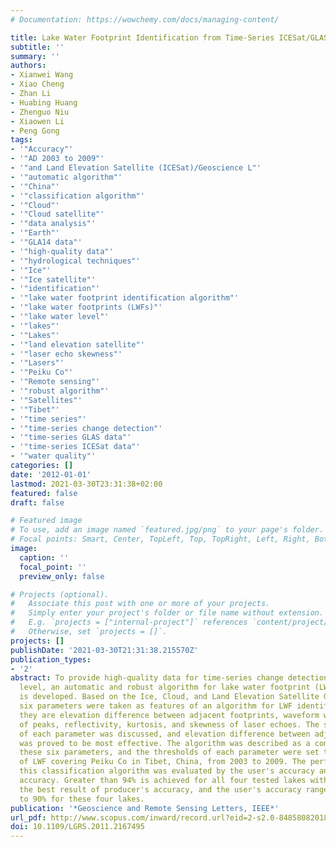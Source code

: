 ```yaml
---
# Documentation: https://wowchemy.com/docs/managing-content/

title: Lake Water Footprint Identification from Time-Series ICESat/GLAS Data
subtitle: ''
summary: ''
authors:
- Xianwei Wang
- Xiao Cheng
- Zhan Li
- Huabing Huang
- Zhenguo Niu
- Xiaowen Li
- Peng Gong
tags:
- '"Accuracy"'
- '"AD 2003 to 2009"'
- '"and Land Elevation Satellite (ICESat)/Geoscience L"'
- '"automatic algorithm"'
- '"China"'
- '"classification algorithm"'
- '"Cloud"'
- '"Cloud satellite"'
- '"data analysis"'
- '"Earth"'
- '"GLA14 data"'
- '"high-quality data"'
- '"hydrological techniques"'
- '"Ice"'
- '"Ice satellite"'
- '"identification"'
- '"lake water footprint identification algorithm"'
- '"lake water footprints (LWFs)"'
- '"lake water level"'
- '"lakes"'
- '"Lakes"'
- '"land elevation satellite"'
- '"laser echo skewness"'
- '"Lasers"'
- '"Peiku Co"'
- '"Remote sensing"'
- '"robust algorithm"'
- '"Satellites"'
- '"Tibet"'
- '"time series"'
- '"time-series change detection"'
- '"time-series GLAS data"'
- '"time-series ICESat data"'
- '"water quality"'
categories: []
date: '2012-01-01'
lastmod: 2021-03-30T23:31:38+02:00
featured: false
draft: false

# Featured image
# To use, add an image named `featured.jpg/png` to your page's folder.
# Focal points: Smart, Center, TopLeft, Top, TopRight, Left, Right, BottomLeft, Bottom, BottomRight.
image:
  caption: ''
  focal_point: ''
  preview_only: false

# Projects (optional).
#   Associate this post with one or more of your projects.
#   Simply enter your project's folder or file name without extension.
#   E.g. `projects = ["internal-project"]` references `content/project/deep-learning/index.md`.
#   Otherwise, set `projects = []`.
projects: []
publishDate: '2021-03-30T21:31:38.215570Z'
publication_types:
- '2'
abstract: To provide high-quality data for time-series change detection of lake water
  level, an automatic and robust algorithm for lake water footprint (LWF) identification
  is developed. Based on the Ice, Cloud, and Land Elevation Satellite GLA14 data file,
  six parameters were taken as features of an algorithm for LWF identification, and
  they are elevation difference between adjacent footprints, waveform width, number
  of peaks, reflectivity, kurtosis, and skewness of laser echoes. The sensitivity
  of each parameter was discussed, and elevation difference between adjacent footprints
  was proved to be most effective. The algorithm was described as a combination of
  these six parameters, and the thresholds of each parameter were set through statistics
  of LWF covering Peiku Co in Tibet, China, from 2003 to 2009. The performance of
  this classification algorithm was evaluated by the user's accuracy and producer's
  accuracy. Greater than 94% is achieved for all four tested lakes with 97% being
  the best result of producer's accuracy, and the user's accuracy ranges from 97.9%
  to 90% for these four lakes.
publication: '*Geoscience and Remote Sensing Letters, IEEE*'
url_pdf: http://www.scopus.com/inward/record.url?eid=2-s2.0-84858082018&partnerID=MN8TOARS
doi: 10.1109/LGRS.2011.2167495
---
```

